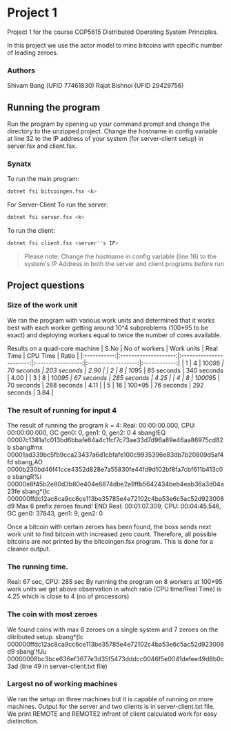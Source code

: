 # Project 1

Project 1 for the course COP5615 Distributed Operating System Principles.

In this project we use the actor model to mine bitcoins with specific number of leading zeroes.

### Authors
Shivam Bang (UFID 77461830)
Rajat Bishnoi (UFID 29429756)

## Running the program
Run the program by opening up your command prompt and change the directory to the unzipped project. 
Change the hostname in config variable at line 32 to the IP address of your system (for server-client setup) in server.fsx and client.fsx.


### Synatx
To run the main program:
```sh
dotnet fsi bitcoingen.fsx <k>
```
For Server-Client
To run the server:
```sh
dotnet fsi server.fsx <k>
```

To run the client:
```sh
dotnet fsi client.fsx <server''s IP>
```

> Please note: Change the hostname in config variable (line 16) to the system's IP Address in both the server and client programs before run

## Project questions

### Size of the work unit
We ran the program with various work units and determined that it works best with each worker getting around 10^4 subproblems (100*95 to be exact) and deploying workers equal to twice the number of cores available.

Results on a quad-core machine
|     S.No    |     No of workers    |         Work units      |      Real Time    |       CPU Time     |     Ratio    |
|:-----------:|:--------------------:|:-----------------------:|:-----------------:|:------------------:|:------------:|
|       1     |           4          |          100*95         |     70 seconds    |     203 seconds    |      2.90    |
|       2     |           8          |          10*95          |     85 seconds    |     340 seconds    |      4.00    |
|       3     |           8          |          100*95         |     67 seconds    |     285 seconds    |      4.25    |
|       4     |           8          |          1000*95        |     70 seconds    |     288 seconds    |      4.11    |
|       5     |           16         |          100*95         |     76 seconds    |     292 seconds    |      3.84    |


### The result of running for input 4
The result of running the program *k* = 4:
Real: 00:00:00.000, CPU: 00:00:00.000, GC gen0: 0, gen1: 0, gen2: 0
4
sbang!EQ        00007c1381a1c013bd6bbafe64a4c1fcf7c73ae33d7d96a89e46aa86975cd82b
sbang#mx        00001ad339bc5fb9cca23437a6d1cbfafe100c9935396e83db7b20809d5af4fd
sbang,AO        0000b230bd46f41cce4352d828e7a55830fe44fd9d102bf8fa7cbf611b413c0e
sbangR%i        00000e8f45b2e80d3b80e404e6874dbe2a9ffb5642434beb4eab36a3d04a23fe
sbang*(lc       000000ffdc12ac8ca9cc6ce113be35785e4e72102c4ba53e6c5ac52d923008d9
Max 6 prefix zeroes found!
END
Real: 00:01:07.309, CPU: 00:04:45.546, GC gen0: 37843, gen1: 9, gen2: 0

Once a bitcoin with certain zeroes has been found, the boss sends next work unit to find bitcoin with increased zero count. Therefore, all possible bitcoins are not printed by the bitcoingen.fsx program. This is done for a cleaner output.

### The running time.
Real: 67 sec, CPU: 285 sec
By running the program on 8 workers at 100*95 work units we get above observation in which ratio (CPU time/Real Time) is 4.25 which is close to 4 (no of processors)

### The coin with most zeroes
We found coins with max 6 zeroes on a single system and 7 zeroes on the ditributed setup.
sbang*(lc       000000ffdc12ac8ca9cc6ce113be35785e4e72102c4ba53e6c5ac52d923008d9
sbang'!fJu      00000008bc3bce636ef3677e3d35f5473dddcc0046f5e0041defee49d8b0c3ad    (line 49 in server-client.txt file)

### Largest no of working machines
We ran the setup on three machines but it is capable of running on more machines. Output for the server and two clients is in server-client.txt file. We print REMOTE and REMOTE2 infront of client calculated work for easy distinction.